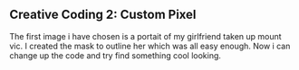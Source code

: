 ## Creative Coding 2: Custom Pixel

The first image i have chosen is a portait of my girlfriend taken up mount vic. I created the mask to outline her
which was all easy enough. Now i can change up the code and try find something cool looking.